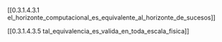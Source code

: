 
[[0.3.1.4.3.1 el_horizonte_computacional_es_equivalente_al_horizonte_de_sucesos]]

[[0.3.1.4.3.5 tal_equivalencia_es_valida_en_toda_escala_fisica]]
